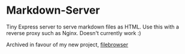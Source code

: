 # Markdown-Server

Tiny Express server to serve markdown files as HTML. Use this with a reverse proxy such as Nginx. Doesn't currently work :)

Archived in favour of my new project, [filebrowser](https://github.com/JakeStanger/filebrowser)
